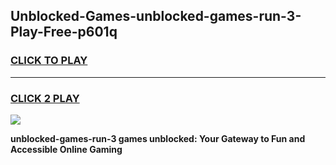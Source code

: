 
## Unblocked-Games-unblocked-games-run-3-Play-Free-p601q
<h3>
<a href="https://premium76.site?title=unblocked-games-run-3&ref=09A">CLICK TO PLAY</a></h3>
<hr>

<h3>
<a href="https://premium76.site?title=unblocked-games-run-3&ref=09A">CLICK 2 PLAY</a>
  
</h3>

<a href="https://premium76.site?title=unblocked-games-run-3&ref=09A"><img src="https://clearcache.store/games.png"></a>


**unblocked-games-run-3 games unblocked: Your Gateway to Fun and Accessible Online Gaming**
